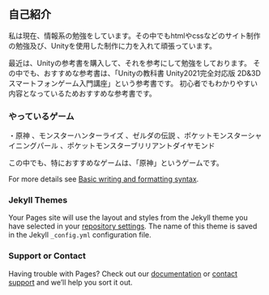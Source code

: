 ## 自己紹介

私は現在、情報系の勉強をしています。その中でもhtmlやcssなどのサイト制作の勉強及び、Unityを使用した制作に力を入れて頑張っています。

最近は、Unityの参考書を購入して、それを参考にして勉強をしております。
その中でも、おすすめな参考書は、「Unityの教科書 Unity2021完全対応版 2D&3Dスマートフォンゲーム入門講座」という参考書です。
初心者でもわかりやすい内容となっているためおすすめな参考書です。

### やっているゲーム

・原神
、モンスターハンターライズ
、ゼルダの伝説
、ポケットモンスターシャイニングパール
、ポケットモンスターブリリアントダイヤモンド

この中でも、特におすすめなゲームは、「原神」というゲームです。


For more details see [Basic writing and formatting syntax](https://docs.github.com/en/github/writing-on-github/getting-started-with-writing-and-formatting-on-github/basic-writing-and-formatting-syntax).

### Jekyll Themes

Your Pages site will use the layout and styles from the Jekyll theme you have selected in your [repository settings](https://github.com/Ginwan12/api-practice/settings/pages). The name of this theme is saved in the Jekyll `_config.yml` configuration file.

### Support or Contact

Having trouble with Pages? Check out our [documentation](https://docs.github.com/categories/github-pages-basics/) or [contact support](https://support.github.com/contact) and we’ll help you sort it out.
